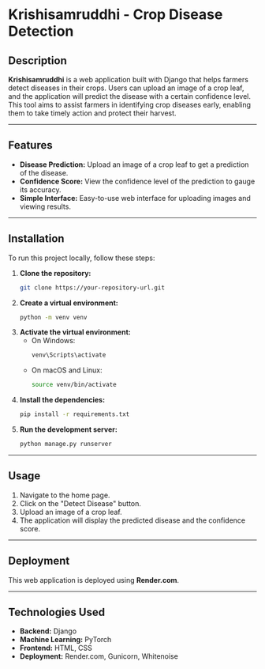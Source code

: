 # Krishisamruddhi - Crop Disease Detection

## Description

**Krishisamruddhi** is a web application built with Django that helps farmers detect diseases in their crops. Users can upload an image of a crop leaf, and the application will predict the disease with a certain confidence level. This tool aims to assist farmers in identifying crop diseases early, enabling them to take timely action and protect their harvest.

-----

## Features

  * **Disease Prediction:** Upload an image of a crop leaf to get a prediction of the disease.
  * **Confidence Score:** View the confidence level of the prediction to gauge its accuracy.
  * **Simple Interface:** Easy-to-use web interface for uploading images and viewing results.

-----

## Installation

To run this project locally, follow these steps:

1.  **Clone the repository:**
    ```bash
    git clone https://your-repository-url.git
    ```
2.  **Create a virtual environment:**
    ```bash
    python -m venv venv
    ```
3.  **Activate the virtual environment:**
      * On Windows:
        ```bash
        venv\Scripts\activate
        ```
      * On macOS and Linux:
        ```bash
        source venv/bin/activate
        ```
4.  **Install the dependencies:**
    ```bash
    pip install -r requirements.txt
    ```
5.  **Run the development server:**
    ```bash
    python manage.py runserver
    ```

-----

## Usage

1.  Navigate to the home page.
2.  Click on the "Detect Disease" button.
3.  Upload an image of a crop leaf.
4.  The application will display the predicted disease and the confidence score.

-----

## Deployment

This web application is deployed using **Render.com**.

-----

## Technologies Used

  * **Backend:** Django
  * **Machine Learning:** PyTorch
  * **Frontend:** HTML, CSS
  * **Deployment:** Render.com, Gunicorn, Whitenoise
